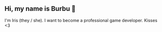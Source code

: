 ## Hi, my name is Burbu 👋
I'm Iris (they / she).
I want to become a professional game developer.
Kisses <3

